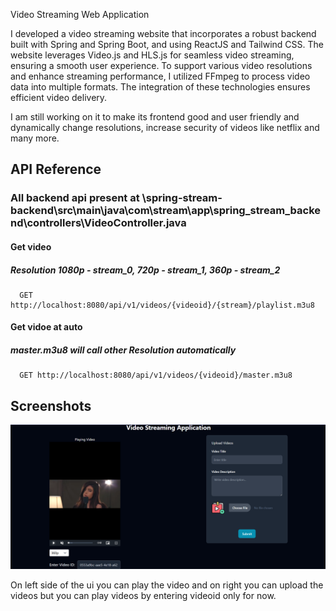 
Video Streaming Web Application 

I developed a video streaming website that incorporates a robust backend built with Spring and Spring Boot, and  using ReactJS and Tailwind CSS. The website leverages Video.js and HLS.js for seamless video streaming, ensuring a smooth user experience. To support various video resolutions and enhance streaming performance, I utilized FFmpeg to process video data into multiple formats. The integration of these technologies ensures efficient video delivery. 

I am still working on it to make its frontend good and user friendly and dynamically change resolutions, increase security of videos like netflix and many more.


## API Reference
###  All backend api present at \spring-stream-backend\src\main\java\com\stream\app\spring_stream_backend\controllers\VideoController.java
#### Get video
##### Resolution 1080p - stream_0, 720p - stream_1, 360p - stream_2
```http
  GET http://localhost:8080/api/v1/videos/{videoid}/{stream}/playlist.m3u8
```

#### Get vidoe at auto
##### master.m3u8 will call other Resolution automatically
```http
  GET http://localhost:8080/api/v1/videos/{videoid}/master.m3u8
```


## Screenshots

![App Screenshot](https://github.com/Abhijeetkur/Video-Streaming/blob/main/Screenshot%202024-12-21%20152339.png)

On left side of the ui you can play the video and on right you can upload the videos but you can play videos by entering videoid only for now.


